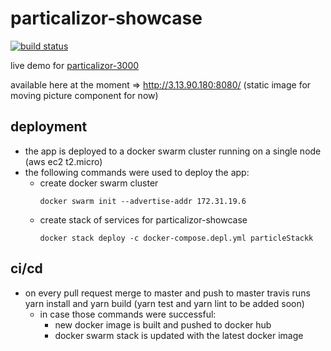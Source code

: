 # particalizor-showcase
[![build status][build badge]][BUILD_URL]

live demo for [particalizor-3000](https://github.com/ArtemAlagizov/particalizor-3000)

available here at the moment => http://3.13.90.180:8080/ (static image for moving picture component for now)

## deployment
* the app is deployed to a docker swarm cluster running on a single node (aws ec2 t2.micro)
* the following commands were used to deploy the app:
  * create docker swarm cluster
    ```
    docker swarm init --advertise-addr 172.31.19.6
    ```
  * create stack of services for particalizor-showcase
    ```
    docker stack deploy -c docker-compose.depl.yml particleStackk
    ```
## ci/cd
* on every pull request merge to master and push to master travis runs yarn install and yarn build (yarn test and yarn lint to be added soon)
  * in case those commands were successful:
     * new docker image is built and pushed to docker hub
     * docker swarm stack is updated with the latest docker image

[BUILD_URL]: https://travis-ci.org/ArtemAlagizov/particalizor-showcase
[build badge]: https://img.shields.io/travis/ArtemAlagizov/particalizor-showcase/master?style=flat-square
